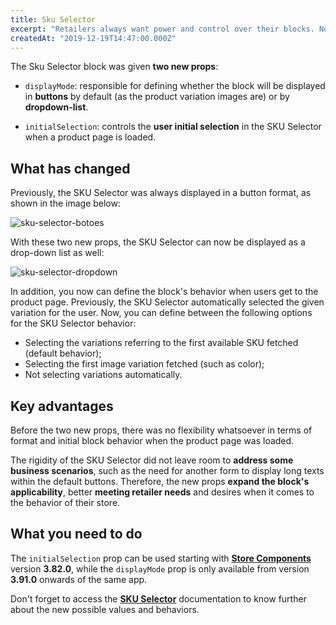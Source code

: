 ```yaml
---
title: Sku Selector
excerpt: "Retailers always want power and control over their blocks. Not that I'm judging them, since they're more than right to want as much flexibility as possible for their stores. Therefore, meeting demand, new SKU Selector props (`initialSelection` and `displayMode`) are now here to get rid of block rigidity."
createdAt: "2019-12-19T14:47:00.000Z"
---
```


The Sku Selector block was given **two new props**: 

- `displayMode`: responsible for defining whether the block will be displayed in **buttons** by default (as the product variation images are) or by **dropdown-list**. 

- `initialSelection`: controls the **user initial selection** in the SKU Selector when a product page is loaded. 

## What has changed

Previously, the SKU Selector was always displayed in a button format, as shown in the image below:

![sku-selector-botoes](https://user-images.githubusercontent.com/52087100/71180509-1946ff00-2251-11ea-9606-3e7943df5be0.gif)

With these two new props, the SKU Selector can now be displayed as a drop-down list as well: 

![sku-selector-dropdown](https://user-images.githubusercontent.com/52087100/71180513-1946ff00-2251-11ea-8ec1-fa589ddc4ba4.gif)

In addition, you now can define the block's behavior when users get to the product page. Previously, the SKU Selector automatically selected the given variation for the user. Now, you can define between the following options for the SKU Selector behavior: 

- Selecting the variations referring to the first available SKU fetched (default behavior);
- Selecting the first image variation fetched (such as color);
- Not selecting variations automatically. 

## Key advantages 

Before the two new props, there was no flexibility whatsoever in terms of format and initial block behavior when the product page was loaded. 

The rigidity of the SKU Selector did not leave room to **address some business scenarios**, such as the need for another form to display long texts within the default buttons. Therefore, the new props **expand the block's applicability**, better **meeting retailer needs** and desires when it comes to the behavior of their store.

## What you need to do 

The `initialSelection` prop can be used starting with [**Store Components**](https://vtex.io/docs/components/all/vtex.store-components/) version **3.82.0**, while the `displayMode` prop is only available from version **3.91.0**  onwards of the same app. 

Don't forget to access the [**SKU Selector**](https://vtex.io/docs/components/all/vtex.store-components/sku-selector) documentation to know further about the new possible values and behaviors.
